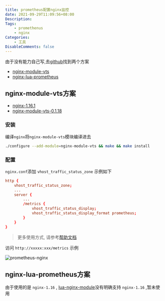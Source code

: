 ```yaml
---
title: prometheus配置nginx监控
date: 2021-09-29T11:09:56+08:00
Description:
Tags: 
    - promethenus
    - nginx
Categories:
    - 工具
DisableComments: false
---
```


由于没有能力自己写,去[github](https://github.com)找到两个方案
- [nginx-module-vts](https://github.com/vozlt/nginx-module-vts)
- [nginx-lua-prometheus](https://github.com/knyar/nginx-lua-prometheus)

## nginx-module-vts方案

- [nginx-1.16.1](http://nginx.org/download/nginx-1.16.1.tar.gz)
- [nginx-module-vts-0.1.18](https://github.com/vozlt/nginx-module-vts/archive/refs/tags/v0.1.18.tar.gz)

### 安装

编译`nginx`将`nginx-module-vts`模块编译进去
```bash
./configure --add-module=nginx-module-vts && make && make install
```

### 配置
`nginx.conf`添加 `vhost_traffic_status_zone` 示例如下
```conf
http {
    vhost_traffic_status_zone;
    ...
    server {
        ...
        /metrics {
            vhost_traffic_status_display;
            vhost_traffic_status_display_format prometheus;
        }
    }
}
```
>更多使用方式, 请参考[帮助文档](https://github.com/vozlt/nginx-module-vts/blob/master/README.md)

访问 `http://xxxxx:xxx/metrics` 示例

![prometheus-nginx](https://cdn.mousemin.com/img/2021-09-11-7e7f26acfd71363d6fea1605cab61b9a.png)



## nginx-lua-prometheus方案

由于使用的是 `nginx-1.16` , [lua-nginx-module](https://github.com/openresty/lua-nginx-module)没有明确支持 `nginx-1.16` ,暂未使用